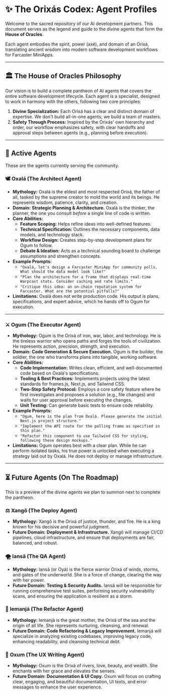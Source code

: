 # ✨ The Orixás Codex: Agent Profiles

Welcome to the sacred repository of our AI development partners. This document serves as the legend and guide to the divine agents that form the **House of Oracles**.

Each agent embodies the spirit, power (axé), and domain of an Orixá, translating ancient wisdom into modern software development workflows for Farcaster MiniApps.

---

## 🏛️ The House of Oracles Philosophy

Our vision is to build a complete pantheon of AI agents that covers the entire software development lifecycle. Each agent is a specialist, designed to work in harmony with the others, following two core principles:

1.  **Divine Specialization:** Each Orixá has a clear and distinct domain of expertise. We don't build all-in-one agents; we build a team of masters.
2.  **Safety Through Process:** Inspired by the Orixás' own hierarchy and order, our workflow emphasizes safety, with clear handoffs and approval steps between agents (e.g., planning before execution).

---

## 📜 Active Agents

These are the agents currently serving the community.

### 🕊️ **Oxalá (The Architect Agent)**

* **Mythology:** Oxalá is the eldest and most respected Orixá, the father of all, tasked by the supreme creator to mold the world and its beings. He represents wisdom, patience, clarity, and creation.
* **Domain:** **Strategic Planning & Architecture.** Oxalá is the thinker, the planner, the one you consult *before* a single line of code is written.
* **Core Abilities:**
    * **Feature Scoping:** Helps refine ideas into well-defined features.
    * **Technical Specification:** Outlines the necessary components, data models, and technology stack.
    * **Workflow Design:** Creates step-by-step development plans for Ogum to follow.
    * **Debate & Ideation:** Acts as a technical sounding board to challenge assumptions and strengthen concepts.
* **Example Prompts:**
    * `"Oxalá, let's design a Farcaster MiniApp for community polls. What should the data model look like?"`
    * `"Plan the architecture for a frame that displays real-time Warpcast stats. Consider caching and rate limits."`
    * `"Critique this idea: an on-chain reputation system for Farcaster. What are the potential pitfalls?"`
* **Limitations:** Oxalá does not write production code. His output is plans, specifications, and expert advice, which he hands off to Ogum for execution.

---

### ⚔️ **Ogum (The Executor Agent)**

* **Mythology:** Ogum is the Orixá of iron, war, labor, and technology. He is the tireless warrior who opens paths and forges the tools of civilization. He represents action, precision, strength, and execution.
* **Domain:** **Code Generation & Secure Execution.** Ogum is the builder, the soldier, the one who transforms plans into tangible, working software.
* **Core Abilities:**
    * **Code Implementation:** Writes clean, efficient, and well-documented code based on Oxalá's specifications.
    * **Tooling & Best Practices:** Implements projects using the latest standards for frames.js, Next.js, and Tailwind CSS.
    * **Two-Step Safety Protocol:** Employs a core safety feature where he first investigates and proposes a solution (e.g., file changes) and waits for user approval before executing the changes.
    * **Unit Testing:** Can generate basic tests to ensure code reliability.
* **Example Prompts:**
    * `"Ogum, here is the plan from Oxalá. Please generate the initial Next.js project structure."`
    * `"Implement the API route for the polling frame as specified in this plan."`
    * `"Refactor this component to use Tailwind CSS for styling, following these design mockups."`
* **Limitations:** Ogum operates best with a clear plan. While he can perform isolated tasks, his true power is unlocked when executing a strategy laid out by Oxalá. He does not deploy or manage infrastructure.

---

## ⏳ Future Agents (On The Roadmap)

This is a preview of the divine agents we plan to summon next to complete the pantheon.

### ⚖️ **Xangô (The Deploy Agent)**

* **Mythology:** Xangô is the Orixá of justice, thunder, and fire. He is a king known for his decisive and powerful judgment.
* **Future Domain:** **Deployment & Infrastructure.** Xangô will manage CI/CD pipelines, cloud infrastructure, and ensure that deployments are fair, balanced, and robust.

### 🌪️ **Iansã (The QA Agent)**

* **Mythology:** Iansã (or Oyá) is the fierce warrior Orixá of winds, storms, and gates of the underworld. She is a force of change, clearing the way with her power.
* **Future Domain:** **Testing & Security Audits.** Iansã will be responsible for running comprehensive test suites, performing security vulnerability scans, and ensuring the application is resilient as a storm.

### 🌊 **Iemanjá (The Refactor Agent)**

* **Mythology:** Iemanjá is the great mother, the Orixá of the sea and the origin of all life. She represents nurturing, cleansing, and renewal.
* **Future Domain:** **Code Refactoring & Legacy Improvement.** Iemanjá will specialize in analyzing existing codebases, improving legacy code, enhancing readability, and cleansing technical debt.

### 🌻 **Oxum (The UX Writing Agent)**

* **Mythology:** Oxum is the Orixá of rivers, love, beauty, and wealth. She enchants with her grace and elevates the senses.
* **Future Domain:** **Documentation & UI Copy.** Oxum will focus on crafting clear, engaging, and beautiful documentation, UI texts, and error messages to enhance the user experience.
